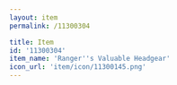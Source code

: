 ```yaml
---
layout: item
permalink: /11300304

title: Item
id: '11300304'
item_name: 'Ranger''s Valuable Headgear'
icon_url: 'item/icon/11300145.png'
---
```

